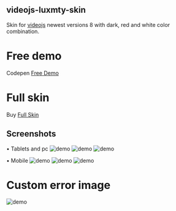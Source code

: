 ## videojs-luxmty-skin
Skin for [videojs](http://videojs.com/) newest versions 8 with dark, red and white color combination.<br>

# Free demo
Codepen [Free Demo](https://codepen.io/emiliosg11/pen/XWPMqWj) <br>

# Full skin 
Buy [Full Skin](https://ko-fi.com/s/9194d0cea1) <br>

## Screenshots
• Tablets and pc
![demo](https://raw.githubusercontent.com/EmilioSG11/videojs-luxmty-skin-ver8/main/images/image1.jpg)
![demo](https://raw.githubusercontent.com/EmilioSG11/videojs-luxmty-skin-ver8/main/images/image2.jpg)
![demo](https://raw.githubusercontent.com/EmilioSG11/videojs-luxmty-skin-ver8/main/images/image3.jpg)

• Mobile
![demo](https://raw.githubusercontent.com/EmilioSG11/videojs-luxmty-skin-ver8/main/images/image4.jpg)
![demo](https://raw.githubusercontent.com/EmilioSG11/videojs-luxmty-skin-ver8/main/images/image5.jpg)
![demo](https://raw.githubusercontent.com/EmilioSG11/videojs-luxmty-skin-ver8/main/images/image6.jpg)

# Custom error image
![demo](https://raw.githubusercontent.com/EmilioSG11/videojs-luxmty-skin/main/images/errordisplayrawr.gif)
